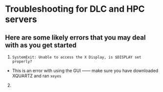 # Troubleshooting for DLC and HPC servers

## Here are some likely errors that you may deal with as you get started

1. ```SystemExit: Unable to access the X Display, is $DISPLAY set properly?```
- This is an error with using the GUI —— make sure you have downloaded XQUARTZ and ran ```xeyes```

2. 
